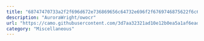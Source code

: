 ```yaml
---
title: "68747470733a2f2f696d672e736869656c64732e696f2f6769746875622f6c6963656e73652f4175726f72615772696768742f6f776f6372"
description: "AuroraWright/owocr"
url: "https://camo.githubusercontent.com/3d7aa32321ad10e12b0ea5a1af6ead24187462d7ea7e26a65300b9d6450a913a/68747470733a2f2f696d672e736869656c64732e696f2f6769746875622f6c6963656e73652f4175726f72615772696768742f6f776f6372"
category: "Miscellaneous"
---
```


